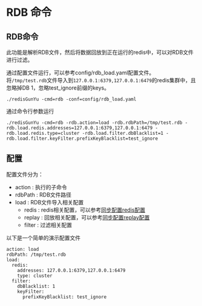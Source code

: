 # RDB 命令


## RDB命令

此功能是解析RDB文件，然后将数据回放到正在运行的redis中，可以对RDB文件进行过滤。


通过配置文件运行，可以参考config/rdb_load.yaml配置文件。   
将`/tmp/test.rdb`文件导入到`127.0.0.1:6379,127.0.0.1:6479`的redis集群中，且忽略掉DB 1，忽略test_ignore前缀的keys。
```
./redisGunYu -cmd=rdb -conf=config/rdb_load.yaml
```


通过命令行参数运行
```
./redisGunYu -cmd=rdb -rdb.action=load -rdb.rdbPath=/tmp/test.rdb -rdb.load.redis.addresses=127.0.0.1:6379,127.0.0.1:6479 -rdb.load.redis.type=cluster -rdb.load.filter.dbBlacklist=1 -rdb.load.filter.keyFilter.prefixKeyBlacklist=test_ignore
```



## 配置

配置文件分为：
- action : 执行的子命令
- rdbPath : RDB文件路径
- load : RDB文件导入相关配置
  - redis : redis相关配置，可以参考[同步配置redis配置](sync_configuration_zh.md#redis配置)
  - replay : 回放相关配置，可以参考[同步配置replay配置](sync_configuration_zh.md#replay配置)
  - filter : 过滤相关配置


以下是一个简单的演示配置文件
```
action: load
rdbPath: /tmp/test.rdb
load:
  redis:
    addresses: 127.0.0.1:6379,127.0.0.1:6479
    type: cluster
  filter:
    dbBlacklist: 1
    keyFilter:
      prefixKeyBlacklist: test_ignore
```


